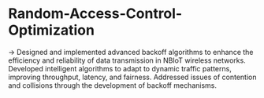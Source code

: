 # Random-Access-Control-Optimization
-> Designed and implemented advanced backoff algorithms to enhance the efficiency and reliability of data
 transmission in NBIoT wireless networks.
 Developed intelligent algorithms to adapt to dynamic traffic patterns, improving throughput, latency, and fairness.
 Addressed issues of contention and collisions through the development of backoff mechanisms.
